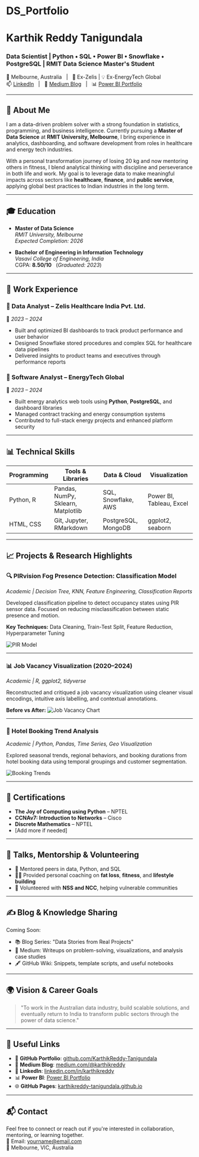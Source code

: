 # DS_Portfolio
# Karthik Reddy Tanigundala

### Data Scientist | Python • SQL • Power BI • Snowflake • PostgreSQL | RMIT Data Science Master's Student  
📍 Melbourne, Australia &nbsp; | &nbsp; 💼 Ex-Zelis | 💡 Ex-EnergyTech Global  
📫 [LinkedIn](https://linkedin.com/in/karthikreddy) &nbsp; | &nbsp; 📝 [Medium Blog](https://medium.com/@karthikreddy) &nbsp; | &nbsp; 📊 [Power BI Portfolio](https://app.powerbi.com/groups/me)

---

## 🧠 About Me  
I am a data-driven problem solver with a strong foundation in statistics, programming, and business intelligence. Currently pursuing a **Master of Data Science** at **RMIT University, Melbourne**, I bring experience in analytics, dashboarding, and software development from roles in healthcare and energy tech industries.

With a personal transformation journey of losing 20 kg and now mentoring others in fitness, I blend analytical thinking with discipline and perseverance in both life and work. My goal is to leverage data to make meaningful impacts across sectors like **healthcare**, **finance**, and **public service**, applying global best practices to Indian industries in the long term.

---

## 🎓 Education

- **Master of Data Science**  
  _RMIT University, Melbourne_  
  _Expected Completion: 2026_

- **Bachelor of Engineering in Information Technology**  
  _Vasavi College of Engineering, India_  
  CGPA: **8.50/10** &nbsp; (_Graduated: 2023_)

---

## 💼 Work Experience

### 🔹 Data Analyst – Zelis Healthcare India Pvt. Ltd.  
📅 _2023 – 2024_  
- Built and optimized BI dashboards to track product performance and user behavior  
- Designed Snowflake stored procedures and complex SQL for healthcare data pipelines  
- Delivered insights to product teams and executives through performance reports

### 🔹 Software Analyst – EnergyTech Global  
📅 _2023 – 2024_  
- Built energy analytics web tools using **Python**, **PostgreSQL**, and dashboard libraries  
- Managed contract tracking and energy consumption systems  
- Contributed to full-stack energy projects and enhanced platform security

---

## 📊 Technical Skills

| Programming  | Tools & Libraries   | Data & Cloud       | Visualization       |
|--------------|---------------------|---------------------|----------------------|
| Python, R    | Pandas, NumPy, Sklearn, Matplotlib | SQL, Snowflake, AWS | Power BI, Tableau, Excel |
| HTML, CSS    | Git, Jupyter, RMarkdown | PostgreSQL, MongoDB | ggplot2, seaborn    |

---

## 📈 Projects & Research Highlights

### 🔍 PIRvision Fog Presence Detection: Classification Model
_Academic | Decision Tree, KNN, Feature Engineering, Classification Reports_

Developed classification pipeline to detect occupancy states using PIR sensor data. Focused on reducing misclassification between static presence and motion.

**Key Techniques:** Data Cleaning, Train-Test Split, Feature Reduction, Hyperparameter Tuning

![PIR Model](https://raw.githubusercontent.com/KarthikReddy-Tanigundala/KarthikReddy-Tanigundala.github.io/main/assets/img/pir_model.png)

---

### 📊 Job Vacancy Visualization (2020–2024)
_Academic | R, ggplot2, tidyverse_

Reconstructed and critiqued a job vacancy visualization using cleaner visual encodings, intuitive axis labelling, and contextual annotations.

**Before vs After:**
![Job Vacancy Chart](https://raw.githubusercontent.com/KarthikReddy-Tanigundala/KarthikReddy-Tanigundala.github.io/main/assets/img/job_vacancy_viz.png)

---

### 🏨 Hotel Booking Trend Analysis
_Academic | Python, Pandas, Time Series, Geo Visualization_

Explored seasonal trends, regional behaviors, and booking durations from hotel booking data using temporal groupings and customer segmentation.

![Booking Trends](https://raw.githubusercontent.com/KarthikReddy-Tanigundala/KarthikReddy-Tanigundala.github.io/main/assets/img/hotel_booking.png)

---

## 📃 Certifications

- **The Joy of Computing using Python** – NPTEL  
- **CCNAv7: Introduction to Networks** – Cisco  
- **Discrete Mathematics** – NPTEL  
- [Add more if needed]

---

## 💬 Talks, Mentorship & Volunteering

- 🏫 Mentored peers in data, Python, and SQL  
- 🧍‍♂️ Provided personal coaching on **fat loss**, **fitness**, and **lifestyle building**  
- 🤝 Volunteered with **NSS and NCC**, helping vulnerable communities

---

## ✍️ Blog & Knowledge Sharing

Coming Soon:
- 📚 Blog Series: "Data Stories from Real Projects"  
- 🧠 Medium: Writeups on problem-solving, visualizations, and analysis case studies  
- 🖋️ GitHub Wiki: Snippets, template scripts, and useful notebooks

---

## 🌍 Vision & Career Goals

> "To work in the Australian data industry, build scalable solutions, and eventually return to India to transform public sectors through the power of data science."

---

## 🔗 Useful Links

- 📘 **GitHub Portfolio**: [github.com/KarthikReddy-Tanigundala](https://github.com/KarthikReddy-Tanigundala)  
- 📝 **Medium Blog**: [medium.com/@karthikreddy](https://medium.com/@karthikreddy)  
- 👔 **LinkedIn**: [linkedin.com/in/karthikreddy](https://linkedin.com/in/karthikreddy)  
- 📊 **Power BI**: [Power BI Portfolio](https://app.powerbi.com/groups/me)  
- 🌐 **GitHub Pages**: [karthikreddy-tanigundala.github.io](https://karthikreddy-tanigundala.github.io)

---

## 📬 Contact

Feel free to connect or reach out if you're interested in collaboration, mentoring, or learning together.  
📧 Email: yourname@email.com  
📍 Melbourne, VIC, Australia

